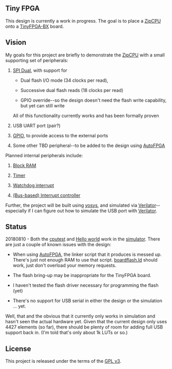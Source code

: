 ## Tiny FPGA

This design is currently a work in progress.  The goal is to place a
[ZipCPU](http://zipcpu.com/about/zipcpu.html)
onto a [TinyFPGA-BX](http://tinyfpga.com) board.

## Vision

My goals for this project are briefly to demonstrate the
[ZipCPU](http://zipcpu.com/about/zipcpu.html)
with a small supporting set of peripherals:

1. [SPI Dual](rtl/dualflexpress.v), with support for

   - Dual flash I/O mode (34 clocks per read),

   - Successive dual flash reads (18 clocks per read)

   - GPIO override--so the design doesn't need the flash write capability,
     but yet can still write

   All of this functionality currently works and has been formally proven

2. USB UART port (pair?)

3. [GPIO](rtl/wbgpio.v), to provide access to the external ports

4. Some other TBD peripheral--to be added to the design using [AutoFPGA](https://github.com/ZipCPU/autofpga)

Planned internal peripherals include:

1. [Block RAM](rtl/memdev.v)

2. [Timer](rtl/cpu/ziptimer.v)

3. [Watchdog interrupt](rtl/cpu/ziptimer.v)

4. [(Bus-based) Interrupt controller](rtl/cpu/icontrol.v)

Further, the project will be built using
[yosys](http://www.clifford.at/yosys/),
and simulated via
[Verilator](https://www.veripool.org/wiki/verilator/)--especially if I can
figure out how to simulate the USB port with
[Verilator](https://www.veripool.org/wiki/verilator/).

## Status

20180810 - Both the [cputest](sw/board/cputest.c) and
[Hello world](sw/board/hello.c) work in the [simulator](sim/verilated).  There
are just a couple of known issues with the design:

- When using [AutoFPGA](https://github.com/ZipCPU/autofpga), the linker script
  that it produces is messed up.  There's just not enough RAM to use that
  script.  [boardflash.ld](sw/board/boardflash.ld) should work, just don't
  overload your memory requests.

- The flash bring-up may be inappropriate for the TinyFPGA board.

- I haven't tested the flash driver necessary for programming the flash (yet)

- There's no support for USB serial in either the design or the
  simulation ... yet.

Well, that and the obvious that it currently only works in simulation and
hasn't seen the actual hardware yet.  Given that the current design only
uses 4427 elements (so far), there should be plenty of room for adding
full USB support back in. (I'm told that's only about 1k LUTs or so.)

## License

This project is released under the terms of the [GPL v3](doc/gpl-3.0.pdf).
